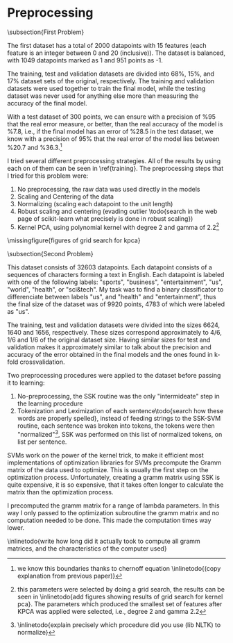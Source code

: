 # Preprocessing #

\subsection{First Problem}

The first dataset has a total of 2000 datapoints with 15 features (each feature is an
integer between 0 and 20 (inclusive)). The dataset is balanced, with 1049 datapoints
marked as 1 and 951 points as -1.

The training, test and validation datasets are divided into 68%, 15%, and 17% dataset
sets of the original, respectively. The training and validation datasets were used
together to train the final model, while the testing dataset was never used for anything
else more than measuring the accuracy of the final model.

With a test dataset of 300 points, we can ensure with a precision of %95 that the real
error measure, or better, than the real accuracy of the model is %7.8, i.e., if the final
model has an error of %28.5 in the test dataset, we know with a precision of 95% that the
real error of the model lies between %20.7 and %36.3.[^calculations]

[^calculations]: we know this boundaries thanks to chernoff equation \inlinetodo{(copy
  explanation from previous paper)}

<!--
   ->>> from math import log, sqrt
   ->>> err = 0.012
   ->>> 1/(2*err**2) * log(2/.05)
   -12808.60921567339 # size of test file if we wanted to the error to not change more than 1.2%
   ->>> N = 300
   ->>> sqrt( log(2/.05)/(2*N) )
   -0.07841002756996855 # error range :S
   -->

I tried several different preprocessing strategies. All of the results by using each on of
them can be seen in \ref{training}. The preprocessing steps that I tried for this problem
were:

1. No preprocessing, the raw data was used directly in the models
2. Scaling and Centering of the data
3. Normalizing (scaling each datapoint to the unit length)
4. Robust scaling and centering (evading outlier \todo{search in the web page of
   scikit-learn what precisely is done in robust scaling})
5. Kernel PCA, using polynomial kernel with degree 2 and gamma of 2.2[^kpca]

[^kpca]: this parameters were selected by doing a grid search, the results can be seen in
  \inlinetodo{add figures showing results of grid search for kernel pca}. The parameters
  which produced the smallest set of features after KPCA was applied were selected, i.e.,
  degree 2 and gamma 2.2

\missingfigure{figures of grid search for kpca}

\subsection{Second Problem}

This dataset consists of 32603 datapoints. Each datapoint consists of a sequences of
characters forming a text in English. Each datapoint is labeled with one of the following
labels: "sports", "business", "entertainment", "us", "world", "health", or "sci&tech". My
task was to find a binary classificator to differenciate between labels "us", and "health"
and "entertainment", thus the final size of the dataset was of 9920 points, 4783 of which
were labeled as "us".

The training, test and validation datasets were divided into the sizes 6624, 1640 and
1656, respectively. These sizes correspond approximately to 4/6, 1/6 and 1/6 of the
original dataset size. Having similar sizes for test and validation makes it approximately
similar to talk about the precision and accuracy of the error obtained in the final models
and the ones found in k-fold crossvalidation.

Two preprocessing procedures were applied to the dataset before passing it to learning:

1. No-preprocessing, the SSK routine was the only "intermideate" step in the learning procedure
2. Tokenization and Leximization of each sentence\todo{search how these words are properly
   spelled}, instead of feeding strings to the SSK-SVM routine, each sentence was broken
   into tokens, the tokens were then "normalized"[^normtokens], SSK was performed on this
   list of normalized tokens, on list per sentence.

[^normtokens]: \inlinetodo{explain precisely which procedure did you use (lib NLTK) to
  normalize}

SVMs work on the power of the kernel trick, to make it efficient most implementations of
optimization libraries for SVMs precompute the Gramm matrix of the data used to optimize.
This is usually the first step on the optimization process. Unfortunately, creating a
gramm matrix using SSK is quite expensive, it is so expensive, that it takes often longer
to calculate the matrix than the optimization process.

I precomputed the gramm matrix for a range of lambda parameters. In this way I only passed
to the optimization subroutine the gramm matrix and no computation needed to be done. This
made the computation times way lower.

\inlinetodo{write how long did it actually took to compute all gramm matrices, and the
characteristics of the computer used}

<!--
   ->>> from math import log, sqrt
   ->>> N = 1640
   ->>> sqrt( log(2/.05)/(2*N) )
   -0.03353592655879196
   -->

<!-- vim:set filetype=markdown.pandoc : -->
